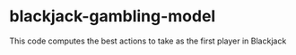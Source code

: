 # blackjack-gambling-model
This code computes the best actions to take as the first player in Blackjack

